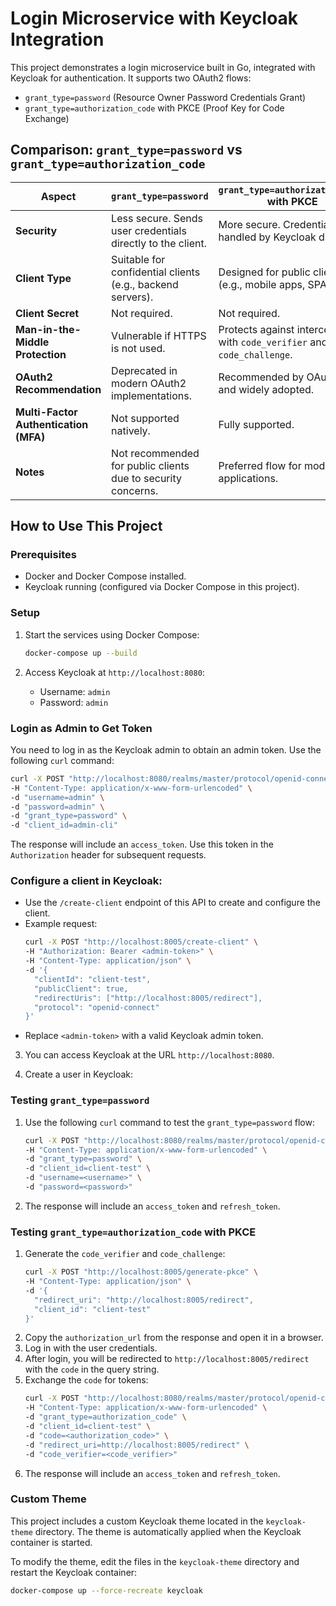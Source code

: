 # Login Microservice with Keycloak Integration

This project demonstrates a login microservice built in Go, integrated with Keycloak for authentication. It supports two OAuth2 flows:
- `grant_type=password` (Resource Owner Password Credentials Grant)
- `grant_type=authorization_code` with PKCE (Proof Key for Code Exchange)

## Comparison: `grant_type=password` vs `grant_type=authorization_code`

| Aspect                        | `grant_type=password`                          | `grant_type=authorization_code` with PKCE |
|-------------------------------|-----------------------------------------------|------------------------------------------|
| **Security**                  | Less secure. Sends user credentials directly to the client. | More secure. Credentials are handled by Keycloak directly. |
| **Client Type**               | Suitable for confidential clients (e.g., backend servers). | Designed for public clients (e.g., mobile apps, SPAs). |
| **Client Secret**             | Not required.                     | Not required.        |
| **Man-in-the-Middle Protection** | Vulnerable if HTTPS is not used.              | Protects against interception with `code_verifier` and `code_challenge`. |
| **OAuth2 Recommendation**     | Deprecated in modern OAuth2 implementations.  | Recommended by OAuth2.1 and widely adopted. |
| **Multi-Factor Authentication (MFA)** | Not supported natively.                     | Fully supported.                         |
| **Notes**                     | Not recommended for public clients due to security concerns. | Preferred flow for modern applications. |

## How to Use This Project

### Prerequisites
- Docker and Docker Compose installed.
- Keycloak running (configured via Docker Compose in this project).

### Setup
1. Start the services using Docker Compose:
   ```bash
   docker-compose up --build
   ```

2. Access Keycloak at `http://localhost:8080`:
   - Username: `admin`
   - Password: `admin`

### Login as Admin to Get Token
You need to log in as the Keycloak admin to obtain an admin token. Use the following `curl` command:
```bash
curl -X POST "http://localhost:8080/realms/master/protocol/openid-connect/token" \
-H "Content-Type: application/x-www-form-urlencoded" \
-d "username=admin" \
-d "password=admin" \
-d "grant_type=password" \
-d "client_id=admin-cli"
```
The response will include an `access_token`. Use this token in the `Authorization` header for subsequent requests.

### Configure a client in Keycloak:
   - Use the `/create-client` endpoint of this API to create and configure the client.
   - Example request:
     ```bash
     curl -X POST "http://localhost:8005/create-client" \
     -H "Authorization: Bearer <admin-token>" \
     -H "Content-Type: application/json" \
     -d '{
       "clientId": "client-test",
       "publicClient": true,
       "redirectUris": ["http://localhost:8005/redirect"],
       "protocol": "openid-connect"
     }'
     ```
   - Replace `<admin-token>` with a valid Keycloak admin token.

3. You can access Keycloak at the URL `http://localhost:8080`.

4. Create a user in Keycloak:

### Testing `grant_type=password`
1. Use the following `curl` command to test the `grant_type=password` flow:
   ```bash
   curl -X POST "http://localhost:8080/realms/master/protocol/openid-connect/token" \
   -H "Content-Type: application/x-www-form-urlencoded" \
   -d "grant_type=password" \
   -d "client_id=client-test" \
   -d "username=<username>" \
   -d "password=<password>"
   ```
2. The response will include an `access_token` and `refresh_token`.

### Testing `grant_type=authorization_code` with PKCE
1. Generate the `code_verifier` and `code_challenge`:
   ```bash
   curl -X POST "http://localhost:8005/generate-pkce" \
   -H "Content-Type: application/json" \
   -d '{
     "redirect_uri": "http://localhost:8005/redirect",
     "client_id": "client-test"
   }'
   ```
2. Copy the `authorization_url` from the response and open it in a browser.
3. Log in with the user credentials.
4. After login, you will be redirected to `http://localhost:8005/redirect` with the `code` in the query string.
5. Exchange the `code` for tokens:
   ```bash
   curl -X POST "http://localhost:8080/realms/master/protocol/openid-connect/token" \
   -H "Content-Type: application/x-www-form-urlencoded" \
   -d "grant_type=authorization_code" \
   -d "client_id=client-test" \
   -d "code=<authorization_code>" \
   -d "redirect_uri=http://localhost:8005/redirect" \
   -d "code_verifier=<code_verifier>"
   ```
6. The response will include an `access_token` and `refresh_token`.

### Custom Theme
This project includes a custom Keycloak theme located in the `keycloak-theme` directory. The theme is automatically applied when the Keycloak container is started.

To modify the theme, edit the files in the `keycloak-theme` directory and restart the Keycloak container:
```bash
docker-compose up --force-recreate keycloak
```